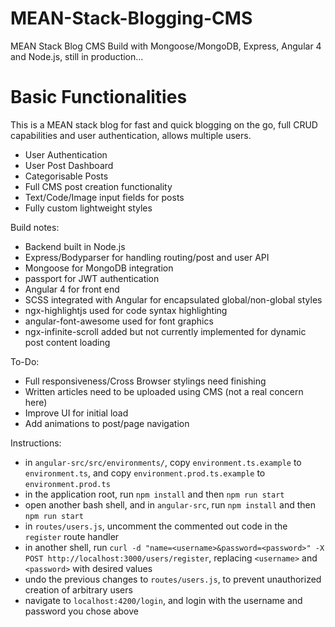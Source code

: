 # MEAN-Stack-Blogging-CMS

MEAN Stack Blog CMS Build with Mongoose/MongoDB, Express, Angular 4 and Node.js, still in production...

# Basic Functionalities

This is a MEAN stack blog for fast and quick blogging on the go, full CRUD capabilities and user authentication, allows multiple users.

 - User Authentication
 - User Post Dashboard
 - Categorisable Posts
 - Full CMS post creation functionality
 - Text/Code/Image input fields for posts
 - Fully custom lightweight styles

Build notes:

 - Backend built in Node.js
 - Express/Bodyparser for handling routing/post and user API
 - Mongoose for MongoDB integration
 - passport for JWT authentication
 - Angular 4 for front end
 - SCSS integrated with Angular for encapsulated global/non-global styles
 - ngx-highlightjs used for code syntax highlighting
 - angular-font-awesome used for font graphics
 - ngx-infinite-scroll added but not currently implemented for dynamic post content loading
 
To-Do:

 - Full responsiveness/Cross Browser stylings need finishing
 - Written articles need to be uploaded using CMS (not a real concern here)
 - Improve UI for initial load
 - Add animations to post/page navigation
 
Instructions:

 - in `angular-src/src/environments/`, copy `environment.ts.example` to `environment.ts`, and copy `environment.prod.ts.example` to `environment.prod.ts`
 - in the application root, run `npm install` and then `npm run start`
 - open another bash shell, and in `angular-src`, run `npm install` and then `npm run start`
 - in `routes/users.js`, uncomment the commented out code in the `register` route handler
 - in another shell, run  `curl -d "name=<username>&password=<password>" -X POST http://localhost:3000/users/register`, replacing `<username>` and `<password>` with desired values
 - undo the previous changes to `routes/users.js`, to prevent unauthorized creation of arbitrary users
 - navigate to `localhost:4200/login`, and login with the username and password you chose above
